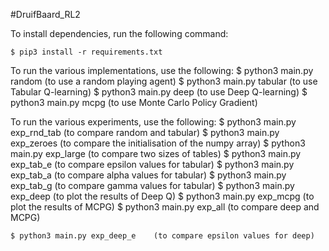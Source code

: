 #DruifBaard_RL2

To install dependencies, run the following command:

	$ pip3 install -r requirements.txt

To run the various implementations, use the following:
	$ python3 main.py random		(to use a random playing agent)
	$ python3 main.py tabular		(to use Tabular Q-learning)
	$ python3 main.py deep			(to use Deep Q-learning)
	$ python3 main.py mcpg			(to use Monte Carlo Policy Gradient)
	
To run the various experiments, use the following:
	$ python3 main.py exp_rnd_tab	(to compare random and tabular)
	$ python3 main.py exp_zeroes	(to compare the initialisation of the numpy array)
	$ python3 main.py exp_large		(to compare two sizes of tables)
	$ python3 main.py exp_tab_e		(to compare epsilon values for tabular)
	$ python3 main.py exp_tab_a		(to compare alpha values for tabular)
	$ python3 main.py exp_tab_g		(to compare gamma values for tabular)
	$ python3 main.py exp_deep		(to plot the results of Deep Q)
	$ python3 main.py exp_mcpg		(to plot the results of MCPG)
	$ python3 main.py exp_all		(to compare deep and MCPG)

	$ python3 main.py exp_deep_e	(to compare epsilon values for deep)